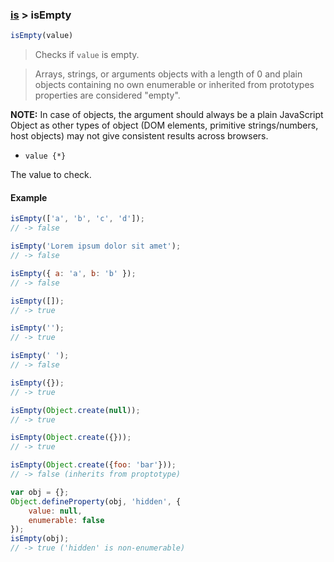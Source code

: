 ### [is](../) > isEmpty

```js
isEmpty(value)
```

> Checks if `value` is empty.

> Arrays, strings, or arguments objects with a length of 0 and plain objects containing no own enumerable or inherited from prototypes properties are considered "empty".

**NOTE:** In case of objects, the argument should always be a plain JavaScript Object as other types of object (DOM elements, primitive strings/numbers, host objects) may not give consistent results across browsers.

- `value {*}`

The value to check.

#### Example
```js
isEmpty(['a', 'b', 'c', 'd']);
// -> false

isEmpty('Lorem ipsum dolor sit amet');
// -> false

isEmpty({ a: 'a', b: 'b' });
// -> false

isEmpty([]);
// -> true

isEmpty('');
// -> true

isEmpty(' ');
// -> false

isEmpty({});
// -> true

isEmpty(Object.create(null));
// -> true

isEmpty(Object.create({}));
// -> true

isEmpty(Object.create({foo: 'bar'}));
// -> false (inherits from proptotype)

var obj = {};
Object.defineProperty(obj, 'hidden', {
    value: null,
    enumerable: false
});
isEmpty(obj);
// -> true ('hidden' is non-enumerable)
```
